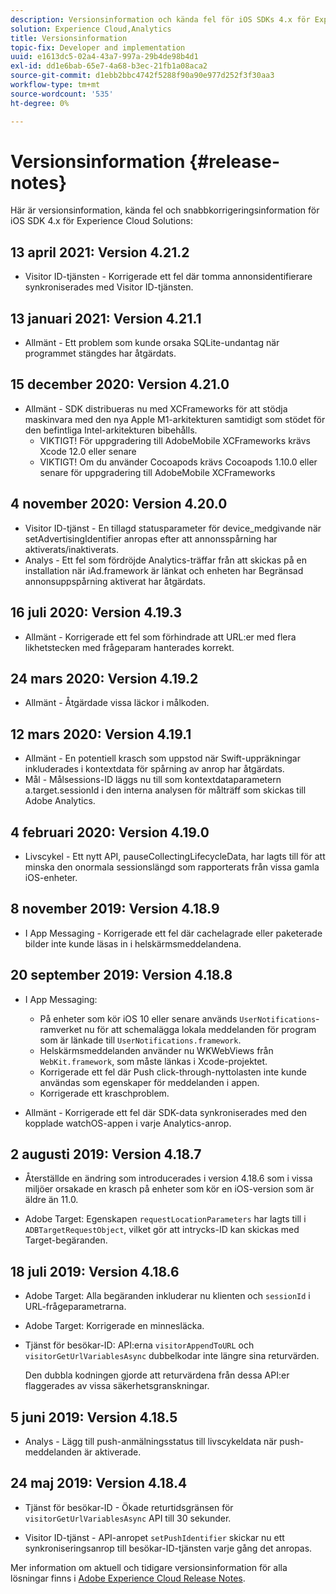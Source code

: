 ```yaml
---
description: Versionsinformation och kända fel för iOS SDKs 4.x för Experience Cloud Solutions.
solution: Experience Cloud,Analytics
title: Versionsinformation
topic-fix: Developer and implementation
uuid: e1613dc5-02a4-43a7-997a-29b4de98b4d1
exl-id: dd1e6bab-65e7-4a68-b3ec-21fb1a08aca2
source-git-commit: d1ebb2bbc4742f5288f90a90e977d252f3f30aa3
workflow-type: tm+mt
source-wordcount: '535'
ht-degree: 0%

---
```


# Versionsinformation {#release-notes}

Här är versionsinformation, kända fel och snabbkorrigeringsinformation för iOS SDK 4.x för Experience Cloud Solutions:

## 13 april 2021: Version 4.21.2

* Visitor ID-tjänsten - Korrigerade ett fel där tomma annonsidentifierare synkroniserades med Visitor ID-tjänsten.

## 13 januari 2021: Version 4.21.1

* Allmänt - Ett problem som kunde orsaka SQLite-undantag när programmet stängdes har åtgärdats.

## 15 december 2020: Version 4.21.0

* Allmänt - SDK distribueras nu med XCFrameworks för att stödja maskinvara med den nya Apple M1-arkitekturen samtidigt som stödet för den befintliga Intel-arkitekturen bibehålls.
   * VIKTIGT! För uppgradering till AdobeMobile XCFrameworks krävs Xcode 12.0 eller senare
   * VIKTIGT! Om du använder Cocoapods krävs Cocoapods 1.10.0 eller senare för uppgradering till AdobeMobile XCFrameworks

## 4 november 2020: Version 4.20.0

* Visitor ID-tjänst - En tillagd statusparameter för device_medgivande när setAdvertisingIdentifier anropas efter att annonsspårning har aktiverats/inaktiverats.
* Analys - Ett fel som fördröjde Analytics-träffar från att skickas på en installation när iAd.framework är länkat och enheten har Begränsad annonsuppspårning aktiverat har åtgärdats.

## 16 juli 2020: Version 4.19.3

* Allmänt - Korrigerade ett fel som förhindrade att URL:er med flera likhetstecken med frågeparam hanterades korrekt.

## 24 mars 2020: Version 4.19.2

* Allmänt - Åtgärdade vissa läckor i målkoden.

## 12 mars 2020: Version 4.19.1

* Allmänt - En potentiell krasch som uppstod när Swift-uppräkningar inkluderades i kontextdata för spårning av anrop har åtgärdats.
* Mål - Målsessions-ID läggs nu till som kontextdataparametern a.target.sessionId i den interna analysen för målträff som skickas till Adobe Analytics.

## 4 februari 2020: Version 4.19.0

* Livscykel - Ett nytt API, pauseCollectingLifecycleData, har lagts till för att minska den onormala sessionslängd som rapporterats från vissa gamla iOS-enheter.

## 8 november 2019: Version 4.18.9

* I App Messaging - Korrigerade ett fel där cachelagrade eller paketerade bilder inte kunde läsas in i helskärmsmeddelandena.

## 20 september 2019: Version 4.18.8

* I App Messaging:

   * På enheter som kör iOS 10 eller senare används `UserNotifications`-ramverket nu för att schemalägga lokala meddelanden för program som är länkade till `UserNotifications.framework`.
   * Helskärmsmeddelanden använder nu WKWebViews från `WebKit.framework`, som måste länkas i Xcode-projektet.
   * Korrigerade ett fel där Push click-through-nyttolasten inte kunde användas som egenskaper för meddelanden i appen.
   * Korrigerade ett kraschproblem.

* Allmänt - Korrigerade ett fel där SDK-data synkroniserades med den kopplade watchOS-appen i varje Analytics-anrop.

## 2 augusti 2019: Version 4.18.7

* Återställde en ändring som introducerades i version 4.18.6 som i vissa miljöer orsakade en krasch på enheter som kör en iOS-version som är äldre än 11.0.

* Adobe Target: Egenskapen `requestLocationParameters` har lagts till i `ADBTargetRequestObject`, vilket gör att intrycks-ID kan skickas med Target-begäranden.

## 18 juli 2019: Version 4.18.6

* Adobe Target: Alla begäranden inkluderar nu klienten och `sessionId` i URL-frågeparametrarna.
* Adobe Target: Korrigerade en minnesläcka.
* Tjänst för besökar-ID: API:erna `visitorAppendToURL` och `visitorGetUrlVariablesAsync` dubbelkodar inte längre sina returvärden.

   Den dubbla kodningen gjorde att returvärdena från dessa API:er flaggerades av vissa säkerhetsgranskningar.

## 5 juni 2019: Version 4.18.5

* Analys - Lägg till push-anmälningsstatus till livscykeldata när push-meddelanden är aktiverade.

## 24 maj 2019: Version 4.18.4

* Tjänst för besökar-ID - Ökade returtidsgränsen för
   `visitorGetUrlVariablesAsync` API till 30 sekunder.

* Visitor ID-tjänst - API-anropet `setPushIdentifier` skickar nu ett synkroniseringsanrop till besökar-ID-tjänsten varje gång det anropas.

Mer information om aktuell och tidigare versionsinformation för alla lösningar finns i [Adobe Experience Cloud Release Notes](https://experienceleague.adobe.com/docs/release-notes/experience-cloud/current.html).

